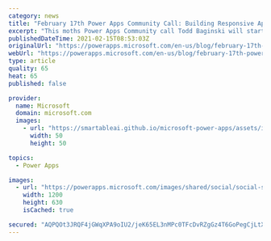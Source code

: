 ```yaml
---
category: news
title: "February 17th Power Apps Community Call: Building Responsive Applications, with Adaptive Cards, Approvals and more"
excerpt: "This moths Power Apps Community call Todd Baginski will start the call with introductions and a quick recap on what it took to build responsive applications before these recent additions. Charles Sterling will introduce Layout containers and how with no or very little code you can get dramatically change"
publishedDateTime: 2021-02-15T08:53:03Z
originalUrl: "https://powerapps.microsoft.com/en-us/blog/february-17th-power-apps-community-call-building-responsive-applications-with-adaptive-cards-approvals-and-more/"
webUrl: "https://powerapps.microsoft.com/en-us/blog/february-17th-power-apps-community-call-building-responsive-applications-with-adaptive-cards-approvals-and-more/"
type: article
quality: 65
heat: 65
published: false

provider:
  name: Microsoft
  domain: microsoft.com
  images:
    - url: "https://smartableai.github.io/microsoft-power-apps/assets/images/organizations/microsoft.com-50x50.jpg"
      width: 50
      height: 50

topics:
  - Power Apps

images:
  - url: "https://powerapps.microsoft.com/images/shared/social/social-share-post-ignite.png"
    width: 1200
    height: 630
    isCached: true

secured: "AQPQOt3JRQF4jGWqXPA9oIU2/jeK65EL3nMPc0TFcDvRZgGz4T6GoPegCjLtXCBDuhjHewayh37LGMlTDkcSm6s73cBNk2QM/UzlYfxRje88vPpHON31V5DwSFACoqjotUTWQAV6CBJBbQLgm0gWQDd7doCeOYNztKiniA9znnDVEHNZIozEgTLwUvmbAMWC9Li1jUrlSQCRlBOf9AvvN299JAUoWVv2yCqYW1aRqbrCim2KCaJ+ATsTC/Vk7MsC6fpfadFdRDezJ6M3y16wiNgpkNyQjmXKbHMmCSO2TXu0gA83gxdTudCURbRxdOfA4WmymRNGGq4tDLaZDmqPRwR/ycRa4uTdw9AEXcbhNHo=;IUtPazMeHZlsJimE92xDAw=="
---
```


